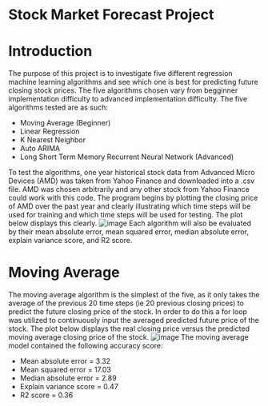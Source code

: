 # Stock Market Forecast Project

# Introduction
The purpose of this project is to investigate five different regression machine learning algorithms and see which one is best for predicting future closing stock prices. The five algorithms chosen vary from begginner implementation difficulty to advanced implementation difficulty. The five algorithms tested are as such: 
  - Moving Average (Beginner)
  - Linear Regression
  - K Nearest Neighbor
  - Auto ARIMA
  - Long Short Term Memory Recurrent Neural Network (Advanced)

To test the algorithms, one year historical stock data from Advanced Micro Devices (AMD) was taken from Yahoo Finance and downloaded into a .csv file. AMD was chosen arbitrarily and any other stock from Yahoo Finance could work with this code. The program begins by plotting the closing price of AMD over the past year and clearly illustrating which time steps will be used for training and which time steps will be used for testing. The plot below displays this clearly. 
![image](https://user-images.githubusercontent.com/37299986/117724558-edb01600-b1b1-11eb-943b-1e59e877dd7d.png)
Each algorithm will also be evaluated by their mean absolute error, mean squared error, median absolute error, explain variance score, and R2 score. 

# Moving Average
The moving average algorithm is the simplest of the five, as it only takes the average of the previous 20 time steps (ie 20 previous closing prices) to predict the future closing price of the stock. In order to do this a for loop was utilized to continuously input the averaged predicted future price of the stock. The plot below displays the real closing price versus the predicted moving average closing price of the stock. 
![image](https://user-images.githubusercontent.com/37299986/117724689-1f28e180-b1b2-11eb-9663-4067084885b9.png)
The moving average model contained the following accuracy score: 
  - Mean absolute error = 3.32
  - Mean squared error = 17.03
  - Median absolute error = 2.89
  - Explain variance score = 0.47
  - R2 score = 0.36


